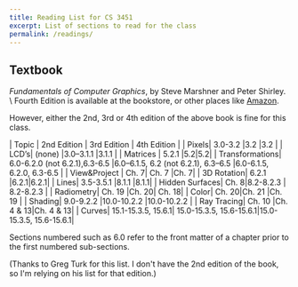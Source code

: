 ```yaml
---
title: Reading List for CS 3451
excerpt: List of sections to read for the class
permalink: /readings/
---
```


## Textbook

*Fundamentals of Computer Graphics*, by Steve Marshner and Peter Shirley.   \\
Fourth Edition is available at the bookstore, or other places like [Amazon](https://www.amazon.com/Fundamentals-Computer-Graphics-Steve-Marschner-ebook-dp-B07JNJ3284/dp/B07JNJ3284/ref=mt_kindle?_encoding=UTF8&me=&qid=1564237012).

However, either the 2nd, 3rd or 4th edition of the above book is fine for this class.

| Topic | 2nd Edition | 3rd Edition | 4th Edition |
| Pixels| 3.0-3.2 |3.2 |3.2 |
| LCD’s| (none) |3.0–3.1.1 |3.1.1 |
| Matrices | 5.2.1 |5.2|5.2|
| Transformations|  6.0-6.2.0 (not 6.2.1),6.3-6.5 |6.0–6.1.5, 6.2 (not 6.2.1), 6.3–6.5 |6.0-6.1.5, 6.2.0, 6.3-6.5 |
| View&Project | Ch. 7| Ch. 7 |Ch. 7|
| 3D Rotation|  6.2.1 |6.2.1|6.2.1|
| Lines| 3.5-3.5.1 |8.1.1 |8.1.1|
| Hidden Surfaces| Ch. 8|8.2-8.2.3 | 8.2-8.2.3 |
| Radiometry| Ch. 19 |Ch. 20| Ch. 18|
| Color| Ch. 20|Ch. 21 |Ch. 19 |
| Shading| 9.0-9.2.2 |10.0-10.2.2 |10.0-10.2.2 |
| Ray Tracing| Ch. 10 |Ch. 4 & 13|Ch. 4 & 13|
| Curves| 15.1-15.3.5, 15.6.1| 15.0-15.3.5, 15.6-15.6.1|15.0-15.3.5, 15.6-15.6.1|

Sections numbered such as 6.0 refer to the front matter of a chapter prior to the first numbered sub-sections.

(Thanks to Greg Turk for this list.  I don't have the 2nd edition of the book, so I'm relying on his list for that edition.)